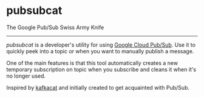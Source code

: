 # pubsubcat

The Google Pub/Sub Swiss Army Knife

---

_pubsubcat_ is a developer's utility for using [Google Cloud Pub/Sub]. Use it to
quickly peek into a topic or when you want to manually publish a message.

One of the main features is that this tool automatically creates a new temporary
subscription on topic when you subscribe and cleans it when it's no longer used.

Inspired by [kafkacat] and initially created to get acquainted with Pub/Sub.

[google cloud pub/sub]: https://cloud.google.com/pubsub/
[kafkacat]: https://github.com/edenhill/kafkacat

